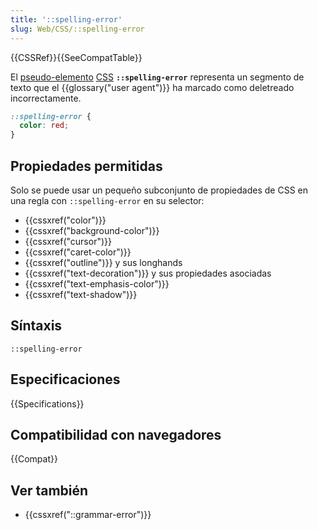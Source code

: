 ```yaml
---
title: '::spelling-error'
slug: Web/CSS/::spelling-error
---
```


{{CSSRef}}{{SeeCompatTable}}

El [pseudo-elemento](/en/CSS/Pseudo-elements) [CSS](/es/docs/Web/CSS) **`::spelling-error`** representa un segmento de texto que el {{glossary("user agent")}} ha marcado como deletreado incorrectamente.

```css
::spelling-error {
  color: red;
}
```

## Propiedades permitidas

Solo se puede usar un pequeño subconjunto de propiedades de CSS en una regla con `::spelling-error` en su selector:

- {{cssxref("color")}}
- {{cssxref("background-color")}}
- {{cssxref("cursor")}}
- {{cssxref("caret-color")}}
- {{cssxref("outline")}} y sus longhands
- {{cssxref("text-decoration")}} y sus propiedades asociadas
- {{cssxref("text-emphasis-color")}}
- {{cssxref("text-shadow")}}

## Síntaxis

```
::spelling-error
```

## Especificaciones

{{Specifications}}

## Compatibilidad con navegadores

{{Compat}}

## Ver también

- {{cssxref("::grammar-error")}}
